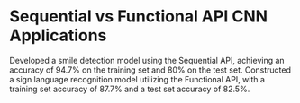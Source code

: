 # Sequential vs Functional API CNN Applications

Developed a smile detection model using the Sequential API, achieving an accuracy of 94.7% on the training set and 80% on the test set.
Constructed a sign language recognition model utilizing the Functional API, with a training set accuracy of 87.7% and a test set accuracy of 82.5%.
